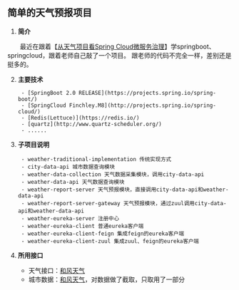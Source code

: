 ## 简单的天气预报项目

1. **简介**

&emsp;&emsp;最近在跟着【[从天气项目看Spring Cloud微服务治理](https://coding.imooc.com/class/187.html)】学springboot、springcloud，跟着老师自己敲了一个项目。
跟老师的代码不完全一样，差别还是挺多的。

2. **主要技术**

		- [SpringBoot 2.0 RELEASE](https://projects.spring.io/spring-boot/)
		- [SpringCloud Finchley.M8](http://projects.spring.io/spring-cloud/)
		- [Redis(Lettuce)](https://redis.io/)
		- [quartz](http://www.quartz-scheduler.org/)
		- ...... 

3. **子项目说明**

		- weather-traditional-implementation 传统实现方式  
		- city-data-api 城市数据查询模块
		- weather-data-collection 天气数据采集模块，调用city-data-api
		- weather-data-api 天气数据查询模块
		- weather-report-server 天气预报模块，直接调用city-data-api和weather-data-api
		- weather-report-server-gateway 天气预报模块，通过zuul调用city-data-api和weather-data-api
		- weather-eureka-server 注册中心
		- weather-eureka-client 普通eureka客户端
		- weather-eureka-client-feign 集成feign的eureka客户端
		- weather-eureka-client-zuul 集成zuul、feign的eureka客户端

4. **所用接口**

	- 天气接口：[和风天气](https://www.heweather.com/documents/api/s6)
	- 城市数据：[和风天气](https://www.heweather.com/documents/city)，对数据做了截取，只取用了一部分
